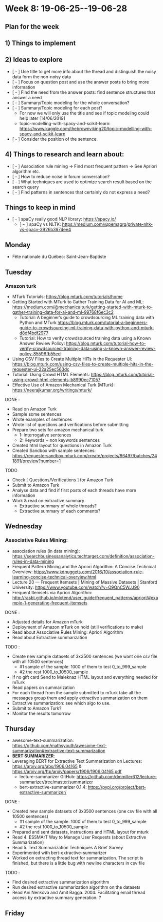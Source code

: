 # Week 8: 19-06-25--19-06-28

## **Plan for the week**

## 1) Things to implement

## 2) **Ideas to explore**

- [ - ] Use title to get more info about the thread and distinguish the noisy data form the non-noisy data
- [ - ] Focus on question post and use the answer posts to bring more information
- [ - ] Find the need from the answer posts: find sentence structures that answer a need
- [ - ] Summary/Topic modeling for the whole conversation? 
- [ - ] Summary/Topic modeling for each post?
  - For now we will only use the title and see if topic modeling could help later [14/06/2019] 
  - topic-modelling-with-spacy-and-scikit-learn: https://www.kaggle.com/thebrownviking20/topic-modelling-with-spacy-and-scikit-learn
- [ - ] Consider the position of the sentence.

## 4) **Things to research and learn about**:

- [ - ] Association rule mining -> Find most frequent pattern -> See Apriori algorithm etc.
- [ - ] How to reduce noise in forum conversation?
- [ - ] What techniques are used to optimize search result based on the search query
- [ - ] Find patterns in sentences that certainly do not express a need?

## **Things to keep in mind**

- [ - ] spaCy really good NLP library: https://spacy.io/
  - [ ~ ] spaCy vs NLTK: https://medium.com/@pemagrg/private-nltk-vs-spacy-3926b3674ee4
  
## Monday

- Fête nationale du Québec: Saint-Jean-Baptiste
  
## Tuesday

### Amazon turk

- MTurk Tutorials: https://blog.mturk.com/tutorials/home
- Getting Started with MTurk to Gather Training Data for AI and ML: https://medium.com/@mechanicalturk/getting-started-with-mturk-to-gather-training-data-for-ai-and-ml-99768f6ec3c2
  - Tutorial: A beginner’s guide to crowdsourcing ML training data with Python and MTurk https://blog.mturk.com/tutorial-a-beginners-guide-to-crowdsourcing-ml-training-data-with-python-and-mturk-d8df4bdf2977
  - Tutorial: How to verify crowdsourced training data using a Known Answer Review Policy: https://blog.mturk.com/tutorial-how-to-verify-crowdsourced-training-data-using-a-known-answer-review-policy-85596fb55ed
- Using CSV Files to Create Multiple HITs in the Requester UI: https://blog.mturk.com/using-csv-files-to-create-multiple-hits-in-the-requester-ui-22a25ec563dc
- Tutorial: Using Crowd HTML Elements: https://blog.mturk.com/tutorial-using-crowd-html-elements-b8990ec71057
- Effective Use of Amazon Mechanical Turk (MTurk): https://neerajkumar.org/writings/mturk/

DONE : 

- Read on Amazon Turk
- Sample some sentences
- Wrote examples of sentences
- Wrote list of questions and verifications before submitting 
- Prepare two sets for amazon mechanical turk
  - 1: Interrogative sentences
  - 2: Keywords + non keywords sentences
- Created html layout for questions in Amazon Turk
- Created Sandbox with sample sentences: https://requestersandbox.mturk.com/create/projects/86497/batches/241891/preview?number=1

TODO 

- Check [ Questions/Verifications ] for Amazon Turk
- Submit to Amazon Turk
- Analyse data and find if first posts of each threads have more information
- Work & read on extractive summary
  - Extractive summary of whole threads?
  - Extractive summary of each comments?

## Wednesday

### Associative Rules Mining:

- association rules (in data mining): https://searchbusinessanalytics.techtarget.com/definition/association-rules-in-data-mining
- Frequent Pattern Mining and the Apriori Algorithm: A Concise Technical Overview: https://www.kdnuggets.com/2016/10/association-rule-learning-concise-technical-overview.html
- Lecture 20 — Frequent Itemsets | Mining of Massive Datasets | Stanford University: https://www.youtube.com/watch?v=O9QnC5WJJ90
- Frequent Itemsets via Apriori Algorithm: http://rasbt.github.io/mlxtend/user_guide/frequent_patterns/apriori/#example-1-generating-frequent-itemsets

DONE : 

- Adjusted details for Amazon mTurk
- Deployment of Amazon mTurk on hold (still verifications to make)
- Read about Associative Rules Mining: Apriori Algorithm  
- Read about Extractive summarization

TODO : 

- Create new sample datasets of 3x3500 sentences (we want one csv file with all 10500 sentences)
  - #1 sample of the sample: 1000 of them to test 0_to_999_sample
  - #2 the rest 1000_to_10500_sample
- If no gift card Send to Maleknaz HTML layout and everything needed for mTurk
- Read papers on summarization
- For each thread from the sample submitted to mTurk take all the messages group them and apply extractive summarization on them
- Extractive summarization: see which algo to use.
- Submit to Amazon Turk?
- Monitor the results tomorrow 
  
## Thursday

- awesome-text-summarization: https://github.com/mathsyouth/awesome-text-summarization#extractive-text-summarization
- **BERT SUMMARIZER**:
- Leveraging BERT for Extractive Text Summarization on Lectures: https://arxiv.org/abs/1906.04165 & https://arxiv.org/ftp/arxiv/papers/1906/1906.04165.pdf
  - lecture-summarizer GitHub: https://github.com/dmmiller612/lecture-summarizer/tree/master/summarizer
  - bert-extractive-summarizer 0.1.4: https://pypi.org/project/bert-extractive-summarizer/

DONE : 

- Created new sample datasets of 3x3500 sentences (one csv file with all 10500 sentences)
  - #1 sample of the sample: 1000 of them to test 0_to_999_sample
  - #2 the rest 1000_to_10500_sample
- Prepared and sent datasets, instructions and HTML layout for mturk
- Read 4. ESSMArT Way to Manage User Requests (about Extractive Summarization)
- Read 5. Text Summarization Techniques A Brief Survey
- Experimented with bert-extractive-summarizer
- Worked on extracting thread text for summarization. The script is finished, but there is a little bug with newline characters in csv file

TODO :

- Find desired extractive summarization algorithm 
- Run desired extractive summarization algorithm on the datasets
- Read Ani Nenkova and Amit Bagga. 2004. Facilitating email thread access by extractive
summary generation. ?

## Friday
